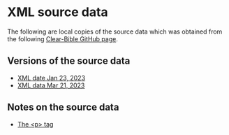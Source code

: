 # XML source data

The following are local copies of the source data which was obtained from the following [Clear-Bible GitHub page](https://github.com/Clear-Bible/macula-greek/tree/main/Nestle1904/lowfat).

## Versions of the source data
* [XML date Jan 23, 2023](20230123/README.md)
* [XML data Mar 21, 2023](20230321/README.md)

## Notes on the source data

* [The \<p\> tag](notes/the_p_tag.md#readme)
